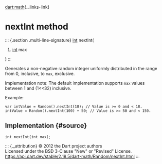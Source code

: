 [dart:math](../../dart-math/dart-math-library){._links-link}

nextInt method
==============

::: {.section .multi-line-signature}
[int](../../dart-core/int-class) nextInt(

1.  [int](../../dart-core/int-class) max

)
:::

Generates a non-negative random integer uniformly distributed in the
range from 0, inclusive, to `max`, exclusive.

Implementation note: The default implementation supports `max` values
between 1 and (1\<\<32) inclusive.

Example:

``` {.language-dart data-language="dart"}
var intValue = Random().nextInt(10); // Value is >= 0 and < 10.
intValue = Random().nextInt(100) + 50; // Value is >= 50 and < 150.
```

Implementation {#source}
--------------

``` {.language-dart data-language="dart"}
int nextInt(int max);
```

::: {._attribution}
© 2012 the Dart project authors\
Licensed under the BSD 3-Clause \"New\" or \"Revised\" License.\
<https://api.dart.dev/stable/2.18.5/dart-math/Random/nextInt.html>
:::
